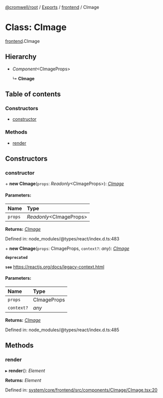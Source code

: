 [@cromwell/root](../README.md) / [Exports](../modules.md) / [frontend](../modules/frontend.md) / CImage

# Class: CImage

[frontend](../modules/frontend.md).CImage

## Hierarchy

* *Component*<CImageProps\>

  ↳ **CImage**

## Table of contents

### Constructors

- [constructor](frontend.cimage.md#constructor)

### Methods

- [render](frontend.cimage.md#render)

## Constructors

### constructor

\+ **new CImage**(`props`: *Readonly*<CImageProps\>): [*CImage*](frontend.cimage.md)

#### Parameters:

Name | Type |
:------ | :------ |
`props` | *Readonly*<CImageProps\> |

**Returns:** [*CImage*](frontend.cimage.md)

Defined in: node_modules/@types/react/index.d.ts:483

\+ **new CImage**(`props`: CImageProps, `context?`: *any*): [*CImage*](frontend.cimage.md)

**`deprecated`** 

**`see`** https://reactjs.org/docs/legacy-context.html

#### Parameters:

Name | Type |
:------ | :------ |
`props` | CImageProps |
`context?` | *any* |

**Returns:** [*CImage*](frontend.cimage.md)

Defined in: node_modules/@types/react/index.d.ts:485

## Methods

### render

▸ **render**(): *Element*

**Returns:** *Element*

Defined in: [system/core/frontend/src/components/CImage/CImage.tsx:20](https://github.com/CromwellCMS/Cromwell/blob/4b5f538/system/core/frontend/src/components/CImage/CImage.tsx#L20)
